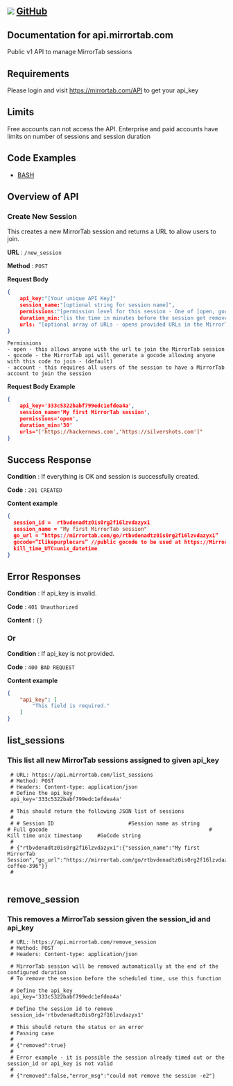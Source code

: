 ## ![](https://docs.github.com/assets/images/site/favicon.png) [GitHub](https://github.com/MirrorTab/api_v1/)

## Documentation for api.mirrortab.com 
Public v1 API to manage MirrorTab sessions

## Requirements
Please login and visit https://mirrortab.com/API to get your api_key

## Limits
Free accounts can not access the API. Enterprise and paid accounts have limits on number of sessions and session duration

## Code Examples
- [BASH](https://github.com/MirrorTab/api_v1/tree/main/examples)

## Overview of API 

### Create New Session

This creates a new MirrorTab session and returns a URL to allow users to join.

**URL** : `/new_session`

**Method** : `POST`

**Request Body**

```json
{
    api_key:"[Your unique API Key]"
    session_name:"[optional string for session name]",
    permissions:"[permission level for this session - One of [open, gocode, account] - default is  gocode]"
    duration_min:"[is the time in minutes before the session get removed - default is 45 mins]" 
    urls: "[optional array of URLs - opens provided URLs in the MirrorTab session]" 
}
```

```
Permissions
- open - this allows anyone with the url to join the MirrorTab session
- gocode - the MirrorTab api will generate a gocode allowing anyone with this code to join - (default)
- account - this requires all users of the session to have a MirrorTab account to join the session
```

**Request Body Example** 

```json
{
    api_key='333c5322babf799edc1efdea4a',
    session_name='My first MirrorTab session',
    permissions='open',
    duration_min='30'
    urls="['https://hackernews.com','https://silvershots.com']"
}
```

## Success Response

**Condition** : If everything is OK and session is successfully created.

**Code** : `201 CREATED`

**Content example**

```json
{
  session_id =  rtbvdenadtz0is0rg2f16lzvdazyx1 
  session_name = "My first MirrorTab session"
  go_url = “https://mirrortab.com/go/rtbvdenadtz0is0rg2f16lzvdazyx1” 
  gocode=”Ilikepurplecars” //public gocode to be used at https://MirrorTab.com
  kill_time_UTC=unix_datetime 
}
```

## Error Responses

**Condition** : If api_key is invalid.

**Code** : `401 Unauthorized`

**Content** : `{}`

### Or

**Condition** : If api_key is not provided.

**Code** : `400 BAD REQUEST`

**Content example**

```json
{
    "api_key": [
        "This field is required."
    ]
}
```

## list_sessions
### This list all new MirrorTab sessions assigned to given api_key
``` 
 # URL: https://api.mirrortab.com/list_sessions
 # Method: POST
 # Headers: Content-type: application/json
 # Define the api_key
 api_key='333c5322babf799edc1efdea4a'
 
 # This should return the following JSON list of sessions
 #
 # # Session ID                        #Session name as string                     # Full gocode                                                    # Kill time unix timestamp     #GoCode string
 #
 # {"rtbvdenadtz0is0rg2f16lzvdazyx1":{"session_name":"My first MirrorTab Session","go_url":"https://mirrortab.com/go/rtbvdenadtz0is0rg2f16lzvdazyx1","kill_time_UTC":1642101252956,"gocode":"cat-coffee-396"}}
 #
 
```

## remove_session
### This removes a MirrorTab session given the session_id and api_key
``` 
 # URL: https://api.mirrortab.com/remove_session
 # Method: POST
 # Headers: Content-type: application/json

 # MirrorTab session will be removed automatically at the end of the configured duration
 # To remove the session before the scheduled time, use this function

 # Define the api_key
 api_key='333c5322babf799edc1efdea4a'

 # Define the session id to remove
 session_id='rtbvdenadtz0is0rg2f16lzvdazyx1'

 # This should return the status or an error
 # Passing case
 #
 # {"removed":true}
 #
 # Error example - it is possible the session already timed out or the session_id or api_key is not valid
 #
 # {"removed":false,"error_msg":"could not remove the session -e2"}

```
